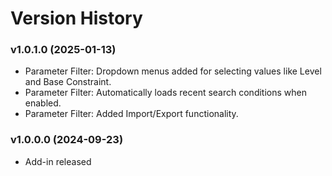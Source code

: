 # Version History

### v1.0.1.0 (2025-01-13)

* Parameter Filter: Dropdown menus added for selecting values like Level and Base Constraint.
* Parameter Filter: Automatically loads recent search conditions when enabled.
* Parameter Filter: Added Import/Export functionality.

### v1.0.0.0 (2024-09-23)

* Add-in released

